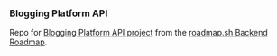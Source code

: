### Blogging Platform API

Repo for [Blogging Platform API project](https://roadmap.sh/projects/blogging-platform-api) from the [roadmap.sh Backend Roadmap](https://roadmap.sh/backend).